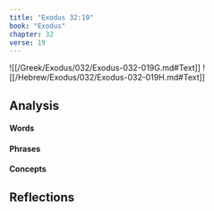 ```yaml
---
title: "Exodus 32:19"
book: "Exodus"
chapter: 32
verse: 19
---
```

![[/Greek/Exodus/032/Exodus-032-019G.md#Text]]
![[/Hebrew/Exodus/032/Exodus-032-019H.md#Text]]

## Analysis

#### Words

#### Phrases

#### Concepts

## Reflections
